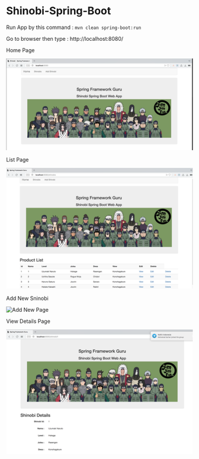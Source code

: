 # Shinobi-Spring-Boot

Run App  by this command : `mvn clean spring-boot:run`

Go to browser then type : http://localhost:8080/

Home Page

![Home Page](img/home.png "Home Page")

List Page

![List Page](img/list.png "List Page")

Add New Sninobi

![Add New Page](img/new "Add New Page")

View Details Page

![View Details Page](img/details.png "View Details Page")
